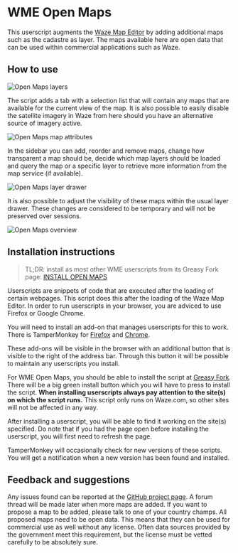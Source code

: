 # WME Open Maps

This userscript augments the [Waze Map Editor](https://www.waze.com/editor/) by adding additional maps such as the cadastre as layer. The maps available here are open data that can be used within commercial applications such as Waze.

## How to use

![Open Maps layers](https://tomputtemans.com/waze-scripts/images/Sidebar.png)

The script adds a tab with a selection list that will contain any maps that are available for the current view of the map. It is also possible to easily disable the satellite imagery in Waze from here should you have an alternative source of imagery active.

![Open Maps map attributes](https://tomputtemans.com/waze-scripts/images/LayerAttributes.png)

In the sidebar you can add, reorder and remove maps, change how transparent a map should be, decide which map layers should be loaded and query the map or a specific layer to retrieve more information from the map service (if available).

![Open Maps layer drawer](https://tomputtemans.com/waze-scripts/images/LayerChooser.png)

It is also possible to adjust the visibility of these maps within the usual layer drawer. These changes are considered to be temporary and will not be preserved over sessions.

![Open Maps overview](https://tomputtemans.com/waze-scripts/images/Overview.png)

## Installation instructions

> TL;DR: install as most other WME userscripts from its Greasy Fork page: [INSTALL OPEN MAPS](https://greasyfork.org/scripts/13334-wme-openmaps)

Userscripts are snippets of code that are executed after the loading of certain webpages. This script does this after the loading of the Waze Map Editor. In order to run userscripts in your browser, you are adviced to use Firefox or Google Chrome.

You will need to install an add-on that manages userscripts for this to work. There is TamperMonkey for [Firefox](https://addons.mozilla.org/en-US/firefox/addon/tampermonkey/) and [Chrome](https://chrome.google.com/webstore/detail/tampermonkey/dhdgffkkebhmkfjojejmpbldmpobfkfo).

These add-ons will be visible in the browser with an additional button that is visible to the right of the address bar. Through this button it will be possible to maintain any userscripts you install.

For WME Open Maps, you should be able to install the script at [Greasy Fork](https://greasyfork.org/scripts/13334-wme-openmaps). There will be a big green install button which you will have to press to install the script.
__When installing userscripts always pay attention to the site(s) on which the script runs.__ This script only runs on Waze.com, so other sites will not be affected in any way.

After installing a userscript, you will be able to find it working on the site(s) specified. Do note that if you had the page open before installing the userscript, you will first need to refresh the page.

TamperMonkey will occasionally check for new versions of these scripts. You will get a notification when a new version has been found and installed.

## Feedback and suggestions

Any issues found can be reported at the [GitHub project page](https://github.com/Glodenox/wme-om/issues). A forum thread will be made later when more maps are added. If you want to propose a map to be added, please talk to one of your country champs. All proposed maps need to be open data. This means that they can be used for commercial use as well without any license. Often data sources provided by the government meet this requirement, but the license must be vetted carefully to be absolutely sure.
